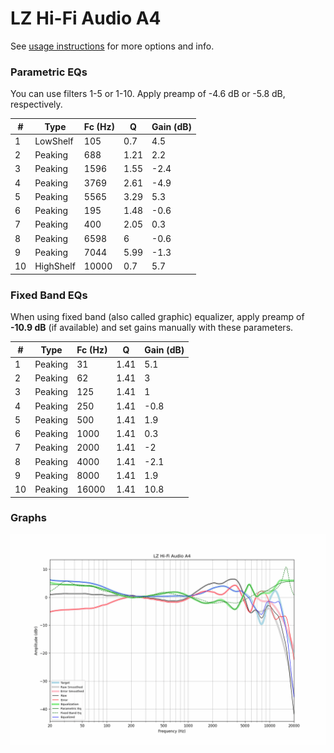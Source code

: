 # LZ Hi-Fi Audio A4
See [usage instructions](https://github.com/jaakkopasanen/AutoEq#usage) for more options and info.

### Parametric EQs
You can use filters 1-5 or 1-10. Apply preamp of -4.6 dB or -5.8 dB, respectively.

|   # | Type      |   Fc (Hz) |    Q |   Gain (dB) |
|-----|-----------|-----------|------|-------------|
|   1 | LowShelf  |       105 | 0.7  |         4.5 |
|   2 | Peaking   |       688 | 1.21 |         2.2 |
|   3 | Peaking   |      1596 | 1.55 |        -2.4 |
|   4 | Peaking   |      3769 | 2.61 |        -4.9 |
|   5 | Peaking   |      5565 | 3.29 |         5.3 |
|   6 | Peaking   |       195 | 1.48 |        -0.6 |
|   7 | Peaking   |       400 | 2.05 |         0.3 |
|   8 | Peaking   |      6598 | 6    |        -0.6 |
|   9 | Peaking   |      7044 | 5.99 |        -1.3 |
|  10 | HighShelf |     10000 | 0.7  |         5.7 |

### Fixed Band EQs
When using fixed band (also called graphic) equalizer, apply preamp of **-10.9 dB** (if available) and set gains manually with these parameters.

|   # | Type    |   Fc (Hz) |    Q |   Gain (dB) |
|-----|---------|-----------|------|-------------|
|   1 | Peaking |        31 | 1.41 |         5.1 |
|   2 | Peaking |        62 | 1.41 |         3   |
|   3 | Peaking |       125 | 1.41 |         1   |
|   4 | Peaking |       250 | 1.41 |        -0.8 |
|   5 | Peaking |       500 | 1.41 |         1.9 |
|   6 | Peaking |      1000 | 1.41 |         0.3 |
|   7 | Peaking |      2000 | 1.41 |        -2   |
|   8 | Peaking |      4000 | 1.41 |        -2.1 |
|   9 | Peaking |      8000 | 1.41 |         1.9 |
|  10 | Peaking |     16000 | 1.41 |        10.8 |

### Graphs
![](./LZ%20Hi-Fi%20Audio%20A4.png)
